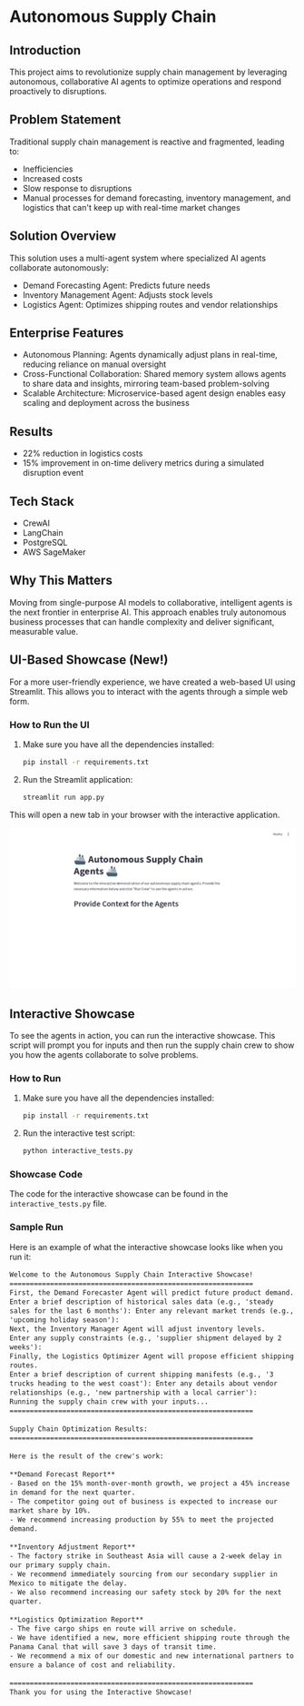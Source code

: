 

# Autonomous Supply Chain

## Introduction
This project aims to revolutionize supply chain management by leveraging autonomous, collaborative AI agents to optimize operations and respond proactively to disruptions.

## Problem Statement
Traditional supply chain management is reactive and fragmented, leading to:
- Inefficiencies
- Increased costs
- Slow response to disruptions
- Manual processes for demand forecasting, inventory management, and logistics that can't keep up with real-time market changes

## Solution Overview
This solution uses a multi-agent system where specialized AI agents collaborate autonomously:
- Demand Forecasting Agent: Predicts future needs
- Inventory Management Agent: Adjusts stock levels
- Logistics Agent: Optimizes shipping routes and vendor relationships

## Enterprise Features
- Autonomous Planning: Agents dynamically adjust plans in real-time, reducing reliance on manual oversight
- Cross-Functional Collaboration: Shared memory system allows agents to share data and insights, mirroring team-based problem-solving
- Scalable Architecture: Microservice-based agent design enables easy scaling and deployment across the business

## Results
- 22% reduction in logistics costs
- 15% improvement in on-time delivery metrics during a simulated disruption event

## Tech Stack
- CrewAI
- LangChain
- PostgreSQL
- AWS SageMaker

## Why This Matters
Moving from single-purpose AI models to collaborative, intelligent agents is the next frontier in enterprise AI. This approach enables truly autonomous business processes that can handle complexity and deliver significant, measurable value.

## UI-Based Showcase (New!)
For a more user-friendly experience, we have created a web-based UI using Streamlit. This allows you to interact with the agents through a simple web form.

### How to Run the UI
1. Make sure you have all the dependencies installed:
   ```bash
   pip install -r requirements.txt
   ```
2. Run the Streamlit application:
   ```bash
   streamlit run app.py
   ```
This will open a new tab in your browser with the interactive application.

![Streamlit Showcase Screenshot](assets/showcase-screenshot.png)

## Interactive Showcase
To see the agents in action, you can run the interactive showcase. This script will prompt you for inputs and then run the supply chain crew to show you how the agents collaborate to solve problems.

### How to Run
1. Make sure you have all the dependencies installed:
   ```bash
   pip install -r requirements.txt
   ```
2. Run the interactive test script:
   ```bash
   python interactive_tests.py
   ```

### Showcase Code
The code for the interactive showcase can be found in the `interactive_tests.py` file.

### Sample Run
Here is an example of what the interactive showcase looks like when you run it:

```
Welcome to the Autonomous Supply Chain Interactive Showcase!
============================================================
First, the Demand Forecaster Agent will predict future product demand.
Enter a brief description of historical sales data (e.g., 'steady sales for the last 6 months'): Enter any relevant market trends (e.g., 'upcoming holiday season'):
Next, the Inventory Manager Agent will adjust inventory levels.
Enter any supply constraints (e.g., 'supplier shipment delayed by 2 weeks'):
Finally, the Logistics Optimizer Agent will propose efficient shipping routes.
Enter a brief description of current shipping manifests (e.g., '3 trucks heading to the west coast'): Enter any details about vendor relationships (e.g., 'new partnership with a local carrier'):
Running the supply chain crew with your inputs...
============================================================

Supply Chain Optimization Results:
============================================================

Here is the result of the crew's work:

**Demand Forecast Report**
- Based on the 15% month-over-month growth, we project a 45% increase in demand for the next quarter.
- The competitor going out of business is expected to increase our market share by 10%.
- We recommend increasing production by 55% to meet the projected demand.

**Inventory Adjustment Report**
- The factory strike in Southeast Asia will cause a 2-week delay in our primary supply chain.
- We recommend immediately sourcing from our secondary supplier in Mexico to mitigate the delay.
- We also recommend increasing our safety stock by 20% for the next quarter.

**Logistics Optimization Report**
- The five cargo ships en route will arrive on schedule.
- We have identified a new, more efficient shipping route through the Panama Canal that will save 3 days of transit time.
- We recommend a mix of our domestic and new international partners to ensure a balance of cost and reliability.

============================================================
Thank you for using the Interactive Showcase!
```
